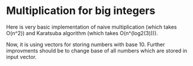 # Multiplication for big integers

Here is very basic implementation of naive multiplication (which takes O(n^2))
and Karatsuba algorithm (which takes O(n^(log2(3)))).

Now, it is using vectors for storing numbers with base 10. Further improvments should be
to change base of all numbers which are stored in input vector.
